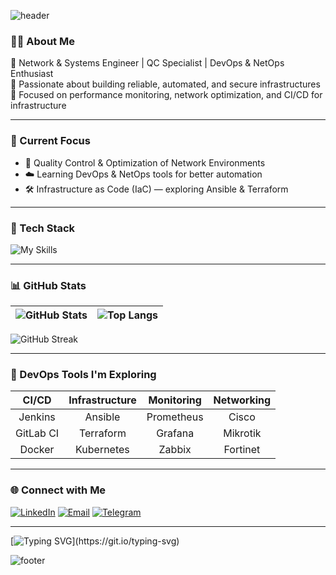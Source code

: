 ![header](https://capsule-render.vercel.app/api?type=waving&color=gradient&height=150&section=header&text=Hey!%20I'm%20Aboalfazl%20👋&fontSize=30&fontAlignY=35)

### 👨‍💻 About Me
🔹 Network & Systems Engineer | QC Specialist | DevOps & NetOps Enthusiast  
🔹 Passionate about building reliable, automated, and secure infrastructures  
🔹 Focused on performance monitoring, network optimization, and CI/CD for infrastructure  

---

### 🧠 Current Focus
- 🧩 Quality Control & Optimization of Network Environments  
- ☁️ Learning DevOps & NetOps tools for better automation  
- 🛠️ Infrastructure as Code (IaC) — exploring Ansible & Terraform  

---

### 🧰 Tech Stack
![My Skills](https://skillicons.dev/icons?i=linux,bash,docker,ansible,terraform,aws,azure,git,python,prometheus,grafana)

---

### 📊 GitHub Stats
| ![GitHub Stats](https://github-readme-stats.vercel.app/api?username=AboalfazlForooghi2004&show_icons=true&theme=midnight-purple) | ![Top Langs](https://github-readme-stats.vercel.app/api/top-langs/?username=AboalfazlForooghi2004&layout=compact&theme=midnight-purple) |
| --- | --- |

![GitHub Streak](https://github-readme-streak-stats.herokuapp.com?user=AboalfazlForooghi2004&theme=midnight-purple)

---

### 🧩 DevOps Tools I'm Exploring
| CI/CD | Infrastructure | Monitoring | Networking |
| :---: | :---: | :---: | :---: |
| Jenkins | Ansible | Prometheus | Cisco |
| GitLab CI | Terraform | Grafana | Mikrotik |
| Docker | Kubernetes | Zabbix | Fortinet |

---

### 🌐 Connect with Me
[![LinkedIn](https://img.shields.io/badge/LinkedIn-0077B5?style=for-the-badge&logo=linkedin&logoColor=white)](https://linkedin.com/in/YOUR-LINK)
[![Email](https://img.shields.io/badge/Email-D14836?style=for-the-badge&logo=gmail&logoColor=white)](mailto:YOUR@EMAIL.com)
[![Telegram](https://img.shields.io/badge/Telegram-2CA5E0?style=for-the-badge&logo=telegram&logoColor=white)](https://t.me/YOURUSERNAME)

---

[![Typing SVG](https://readme-typing-svg.herokuapp.com?font=Fira+Code&size=22&pause=1000&color=9F62E6&center=true&vCenter=true&width=500&lines=Network+Engineer+%7C+DevOps+Learner+%7C+Automation+Fan;Always+Learning+New+Tools+and+Concepts!)](https://git.io/typing-svg)

![footer](https://capsule-render.vercel.app/api?type=waving&color=gradient&height=120&section=footer)
